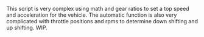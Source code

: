 This script is very complex using math and gear ratios to set a top speed and acceleration for the vehicle. The automatic function is also very complicated with throttle positions and rpms to determine down shifting and up shifting. WIP.
